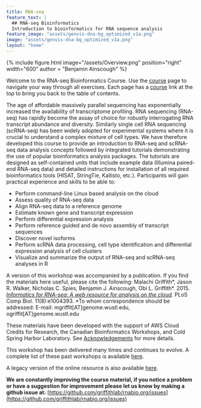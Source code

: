 ```yaml
---
title: RNA-seq
feature_text: |
  ## RNA-seq Bioinformatics
  Introduction to bioinformatics for RNA sequence analysis
feature_image: "assets/genvis-dna-bg_optimized_v1a.png"
image: "assets/genvis-dna-bg_optimized_v1a.png"
layout: "home"
---
```


{% include figure.html image="/assets/Overview.png" position="right" width="600" author = "Benjamin Ainscough" %}

Welcome to the RNA-seq Bioinformatics Course. Use the [course](/course) page to navigate your way through all exercises. Each page has a [course](/course) link at the top to bring you back to the table of contents.

The age of affordable massively parallel sequencing has exponentially increased the availability of transcriptome profiling. RNA sequencing (RNA-seq) has rapidly become the assay of choice for robustly interrogating RNA transcript abundance and diversity. Similarly single cell RNA sequencing (scRNA-seq) has been widely adopted for experimental systems where it is crucial to understand a complex mixture of cell types.  We have therefore developed this course to provide an introduction to RNA-seq and scRNA-seq data analysis concepts followed by integrated tutorials demonstrating the use of popular bioinformatics analysis packages. The tutorials are designed as self-contained units that include example data (Illumina paired-end RNA-seq data) and detailed instructions for installation of all required bioinformatics tools (HISAT, StringTie, Kallisto, etc.). Participants will gain practical experience and skills to be able to:

* Perform command-line Linux based analysis on the cloud
* Assess quality of RNA-seq data
* Align RNA-seq data to a reference genome
* Estimate known gene and transcript expression
* Perform differential expression analysis
* Perform reference guided and de novo assembly of transcript sequences
* Discover novel isoforms
* Perform scRNA data processing, cell type identification and differential expression analysis of cell clusters
* Visualize and summarize the output of RNA-seq and scRNA-seq analyses in R

A version of this workshop was accompanied by a publication. If you find the materials here  useful, please cite the following:
Malachi Griffith\*, Jason R. Walker, Nicholas C. Spies, Benjamin J. Ainscough, Obi L. Griffith\*. 2015. [*Informatics for RNA-seq: A web resource for analysis on the cloud*](http://dx.doi.org/10.1371/journal.pcbi.1004393). PLoS Comp Biol. 11(8):e1004393. \*To whom correspondence should be addressed: E-mail: mgriffit[AT]genome.wustl.edu, ogriffit[AT]genome.wustl.edu

These materials have been developed with the support of AWS Cloud Credits for Research, the Canadian Bioinformatics Workshops, and Cold Spring Harbor Laboratory. See [Acknowledgements](/acknowledgements/) for more details.

This workshop has been delivered many times and continues to evolve. A complete list of these past workshops is available [here](https://rnabio.org/module-08-appendix/0008/04/01/Lectures/).

A legacy version of the online resource is also available [here](https://github.com/griffithlab/rnaseq_tutorial/wiki).

**We are constantly improving the course material, if you notice a problem or have a suggestion for improvement please let us know by making a github issue at:** [https://github.com/griffithlab/rnabio.org/issues](https://github.com/griffithlab/rnabio.org/issues)
